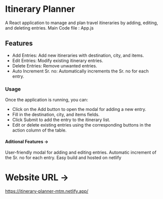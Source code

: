 # Itinerary Planner
A React application to manage and plan travel itineraries by adding, editing, and deleting entries.
Main Code file : App.js

## Features
- Add Entries: Add new itineraries with destination, city, and items.
- Edit Entries: Modify existing itinerary entries.
- Delete Entries: Remove unwanted entries.
- Auto Increment Sr. no: Automatically increments the Sr. no for each entry.

### Usage
Once the application is running, you can:
- Click on the Add button to open the modal for adding a new entry.
- Fill in the destination, city, and items fields.
- Click Submit to add the entry to the itinerary list.
- Edit or delete existing entries using the corresponding buttons in the action column of the table.

#### Aditional Features ->
User-friendly modal for adding and editing entries.
Automatic increment of the Sr. no for each entry.
Easy build and hosted on netlify

# Website URL -> 
https://itinerary-planner-mtm.netlify.app/
